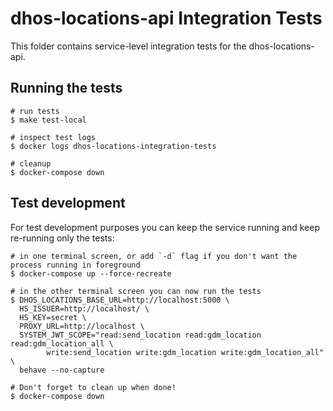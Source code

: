 # dhos-locations-api Integration Tests
This folder contains service-level integration tests for the dhos-locations-api.

## Running the tests
```
# run tests
$ make test-local

# inspect test logs
$ docker logs dhos-locations-integration-tests

# cleanup
$ docker-compose down
```

## Test development
For test development purposes you can keep the service running and keep re-running only the tests:
```
# in one terminal screen, or add `-d` flag if you don't want the process running in foreground
$ docker-compose up --force-recreate

# in the other terminal screen you can now run the tests
$ DHOS_LOCATIONS_BASE_URL=http://localhost:5000 \
  HS_ISSUER=http://localhost/ \
  HS_KEY=secret \
  PROXY_URL=http://localhost \
  SYSTEM_JWT_SCOPE="read:send_location read:gdm_location read:gdm_location_all \
        write:send_location write:gdm_location write:gdm_location_all" \
  behave --no-capture

# Don't forget to clean up when done!
$ docker-compose down
```
